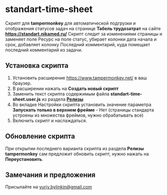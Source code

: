 # standart-time-sheet

Скрипт для **tampermonkey** для автоматической подгрузки и отображения статусов задач на странице **Табель трудозатрат** на сайте **https://standart.nikamed.ru/**
Скрипт следит за изменениями страницы и заменяет поле Ресурс на поле статус, убирает колонки дата начала и срок, добавляет колонку Последний комментарий, куда помещает последний комментарий из задачи.

## Установка скрипта

1. Установить расширение https://www.tampermonkey.net/ в ваш браузер.
2. В расширении нажать на **Создать новый скрипт**
3. Заменить текст скрипта содержимым файла **standart-time-sheet.user.js** из раздела **[Релизы](https://github.com/yuriybylinkin/standart-time-sheet/releases/)**
4. Во вкладке Настройки скрипта установить значение параметра **Запускать только в верхнем фрейме** - Нет (страницы стандарта устроены из множества фреймов, нужно обрабатывать все)
5. Включить скрипт и наслаждаться.

## Обновление скрипта

При открытии последнего варианта скрипта из раздела **Релизы** **tampermonkey** сам предложит обновить скрипт, нужно нажать на **Переустановить**.

## Замечания и предложения

Присылайте на yuriy.bylinkin@gmail.com
